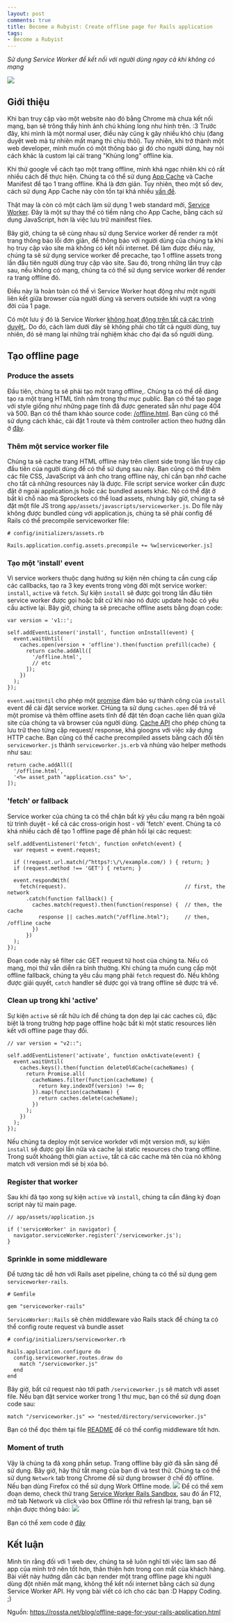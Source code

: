 ```yaml
---
layout: post
comments: true
title: Become a Rubyist: Create offline page for Rails application
tags:
- Become a Rubyist
---
```



*Sử dụng Service Worker để kết nối với người dùng ngay cả khi không có mạng*

![](https://viblo.asia/uploads/199cc148-edfe-4ba4-8f89-9ce3cc18b7bd.jpg)
## Giới thiệu
Khi bạn truy cập vào một website nào đó bằng Chrome mà chưa kết nối mạng, bạn sẽ trông thấy hình ảnh chú khủng long như hình trên. :3  Trước đây, khi mình là một normal user, điều này cũng k gây nhiều khó chịu (đang duyệt web mà tự nhiên mất mạng thì chịu thôi). Tuy nhiên, khi trở thành một web developer, mình muốn có một thông báo gì đó cho người dùng, hay nói cách khác là custom lại cái trang "Khủng long" offline kia.

Khi thử google về cách tạo một trang offline, mình khá ngạc nhiên khi có rất nhiều cách để thực hiện. Chúng ta có thể sử dụng [App Cache](http://diveintohtml5.info/offline.html) và Cache Manifest để tạo 1 trang offline. Khá là đơn giản. Tuy nhiên, theo một số dev, cách sử dụng App Cache này còn tồn tại khá nhiều [vấn đề](http://alistapart.com/article/application-cache-is-a-douchebag).

Thật may là còn có một cách làm sử dụng 1 web standard mới, [Service Worker](https://developer.mozilla.org/en-US/docs/Web/API/Service_Worker_API). Đây là một sự thay thế có tiềm năng cho App Cache, bằng cách sử dụng JavaScript, hơn là việc lưu trữ mainifest files.

Bây giờ, chúng ta sẽ cùng nhau sử dụng Service worker để render ra một trang thông báo lỗi đơn giản, để thông báo với người dùng của chúng ta khi họ truy cập vào site mà không có kết nối internet.
Để làm được điều này, chúng ta sẽ sử dụng service worker để precache, tạo 1 offline assets trong lần đầu tiên người dùng truy cập vào site. Sau đó, trong những lần truy cập sau, nếu không có mạng, chúng ta có thể sử dụng service worker để render ra trang offline đó.

Điều này là hoàn toàn có thể vì Service Worker hoạt động như một người liên kết giữa browser của người dùng và servers outside khi vượt ra vòng đời của 1 page.

Có một lưu ý đó là Service Worker [không hoạt động trên tất cả các trình duyệt.](https://jakearchibald.github.io/isserviceworkerready/). Do đó, cách làm dưới đây sẽ không phải cho tất cả người dùng, tuy nhiên, đó sẽ mang lại những trải nghiệm khác cho đại đa số người dùng.

## Tạo offline page
### Produce the assets
Đầu tiên, chúng ta sẽ phải tạo một trang offline,. Chúng ta có thể dễ dàng tạo ra một trang HTML tĩnh nằm trong thư mục public. Bạn có thể tạo page với style giống như những page tĩnh đã được generated sẵn như page 404 và 500.
Bạn có thể tham khảo source code: [/offline.html](https://gist.github.com/rossta/c4f6de214a138a355a9993c7cdadbdc0).
Bạn cũng có thể sử dụng cách khác, cài đặt 1 route và thêm controller action theo hướng dẫn ở [đây](https://mattbrictson.com/dynamic-rails-error-pages).

### Thêm một service worker file
Chúng ta sẽ cache trang HTML offline này trên client side trong lần truy cập đầu tiên của người dùng để có thể sử dụng sau này. Bạn cũng có thể thêm các file CSS, JavaScript và ảnh cho trang offline này, chỉ cần bạn nhớ cache cho tất cả những resources này là được.
File script service worker cần được đặt ở ngoài application.js hoặc các bundled assets khác. Nó có thể đặt ở bất kì chỗ nào mà Sprockets có thể load assets, nhưng bây giờ, chúng ta sẽ đặt một file JS trong `app/assets/javascripts/serviceworker.js`. Do file này không được bundled cùng với application.js, chúng ta sẽ phải config để Rails có thể precompile serviceworker file:

```
# config/initializers/assets.rb

Rails.application.config.assets.precompile += %w[serviceworker.js]
```

### Tạo một 'install' event
Vì service workers thuộc dạng hướng sự kiện nên chúng ta cần cung cấp các callbacks, tạo ra 3 key events trong vòng đời một service worker: `install`, `active` và `fetch`.
Sự kiện `install` sẽ được gọi trong lần đầu tiên service worker được gọi hoặc bất cứ khi nào nó được update hoặc có yêu cầu active lại. Bây giờ, chúng ta sẽ precache offline asets bằng đoạn code:

```
var version = 'v1::';

self.addEventListener('install', function onInstall(event) {
  event.waitUntil(
    caches.open(version + 'offline').then(function prefill(cache) {
      return cache.addAll([
        '/offline.html',
        // etc
      ]);
    })
  );
});
```

`event.waitUntil` cho phép một [promise](https://developers.google.com/web/fundamentals/getting-started/primers/promises) đảm bảo sự thành công của `install` event để cài đặt service worker. CHúng ta sử dụng `caches.open` để trả về một promise và thêm offline asets tĩnh để đặt tên đoạn cache liên quan giữa site của chúng ta và browser của người dùng. [Cache API](https://developer.mozilla.org/en-US/docs/Web/API/Cache) cho phép chúng ta lưu trữ theo từng cặp request/ response, khá gioogns với việc xây dựng HTTP cache.
Bạn cũng có thể cache precompiled assets bằng cách đổi tên `serviceworker.js` thành `serviceworker.js.erb` và nhúng vào helper methods như sau:
```
return cache.addAll([
  '/offline.html',
  '<%= asset_path "application.css" %>',
]);
```

### 'fetch' or fallback
Service worker của chúng ta có thể chặn bất kỳ yêu cầu mạng ra bên ngoài từ trình duyệt - kể cả các cross-origin host - với 'fetch' event. Chúng ta có khá nhiều cách để tạo 1 offline page để phản hồi lại các request:
```
self.addEventListener('fetch', function onFetch(event) {
  var request = event.request;

  if (!request.url.match(/^https?:\/\/example.com/) ) { return; }
  if (request.method !== 'GET') { return; }

  event.respondWith(
    fetch(request).                                      // first, the network
      .catch(function fallback() {
        caches.match(request).then(function(response) {  // then, the cache
          response || caches.match("/offline.html");     // then, /offline cache
        })
      })
  );
});
```

Đoạn code này sẽ filter các GET request từ host của chúng ta. Nếu có mạng, mọi thứ vẫn diễn ra bình thường. Khi chúng ta muốn cung cấp một offline fallback, chúng ta yêu cầu mạng phải `fetch` request đó. Nếu không được giải quyết, `catch` handler sẽ được gọi và trang offline sẽ được trả về.
### Clean up trong khi 'active'
Sự kiện `active` sẽ rất hữu ích để chúng ta dọn dẹp lại các caches cũ, đặc biệt là trong trường hợp page offline hoặc bất kì một static resources liên kết với offline page thay đổi.

```
// var version = "v2::";

self.addEventListener('activate', function onActivate(event) {
  event.waitUntil(
    caches.keys().then(function deleteOldCache(cacheNames) {
      return Promise.all(
        cacheNames.filter(function(cacheName) {
          return key.indexOf(version) !== 0;
        }).map(function(cacheName) {
          return caches.delete(cacheName);
        })
      );
    })
  );
});
```
Nếu chúng ta deploy một service workder với một version mới, sự kiện `install` sẽ được gọi lần nữa và cache lại static resources cho trang offline. Trong suốt khoảng thời gian `active`, tất cả các cache mà tên của nó không match với version mới sẽ bị xóa bỏ.

### Register that worker
Sau khi đã tạo xong sự kiện `active` và `install`, chúng ta cần đăng ký đoạn script này từ main page.
```
// app/assets/application.js

if ('serviceWorker' in navigator) {
  navigator.serviceWorker.register('/serviceworker.js');
}
```
### Sprinkle in some middleware
Để tương tác dễ hơn với Rails aset pipeline, chúng ta có thể sử dụng gem `serviceworker-rails`.
```
# Gemfile

gem "serviceworker-rails"
```
`ServiceWorker::Rails` sẽ chèn middleware vào Rails stack để chúng ta có thể config route request và bundle asset
```
# config/initializers/serviceworker.rb

Rails.application.configure do
  config.serviceworker.routes.draw do
    match "/serviceworker.js"
  end
end
```
Bây giờ, bất cứ request nào tới path `/serviceworker.js` sẽ match với asset file. Nếu bạn đặt service worker trong 1 thư mục, bạn có thể sử dụng đoạn code sau:

```
match "/serviceworker.js" => "nested/directory/serviceworker.js"
```
Bạn có thể đọc thêm tại file [README](https://github.com/rossta/serviceworker-rails/blob/master/README.md) để có thể config middleware tốt hơn.

### Moment of truth
Vậy là chúng ta đã xong phần setup. Trang offline bây giờ đã sẵn sàng để sử dụng. Bây giờ, hãy thử tắt mạng của bạn đi và test thử. Chúng ta có thể sử dụng `Network` tab trong Chrome để sử dụng browser ở chế độ offline. Nếu bạn dùng Firefox có thể sử dụng Work Offline mode.
![](https://viblo.asia/uploads/efe4170e-c3ab-4d7d-a807-aec2defd1b61.jpg)
Để có thể xem đoạn demo, check thử trang [Service Worker Rails Sandbox](https://serviceworker-rails.herokuapp.com/offline-fallback/), sau đó ấn F12, mở tab Network và click vào box Offline rồi thử refresh lại trang, bạn sẽ nhận được thông báo:
![](https://viblo.asia/uploads/c81828c0-a335-4344-bb39-37cacde5df75.png)

Bạn có thể xem code ở [đây](https://github.com/rossta/serviceworker-rails-sandbox)

## Kết luận
Mình tin rằng đối với 1 web dev, chúng ta sẽ luôn nghĩ tới việc làm sao để app của mình trở nên tốt hơn, thân thiện hơn trong con mắt của khách hàng. Bài viết này hướng dẫn các bạn render một trang offline page khi người dùng đột nhiên mất mạng, không thể kết nối internet bằng cách sử dụng Service Worker API. Hy vọng bài viết có ích cho các bạn :D
Happy Coding. ;)

Nguồn: https://rossta.net/blog/offline-page-for-your-rails-application.html
